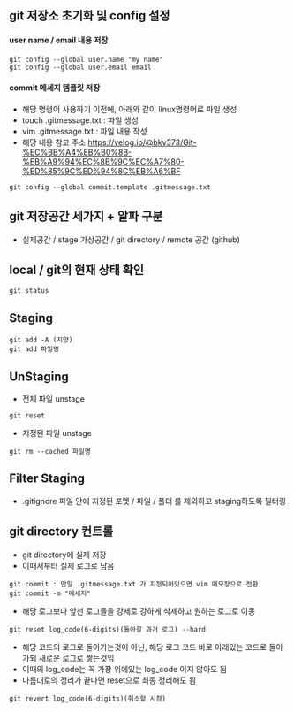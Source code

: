 ## git 저장소 초기화 및 config 설정

#### user name / email 내용 저장
```
git config --global user.name "my name"
git config --global user.email email
```

#### commit 메세지 템플릿 저장
- 해당 명령어 사용하기 이전에, 아래와 같이 linux명령어로 파일 생성
- touch .gitmessage.txt : 파일 생성
- vim .gitmessage.txt : 파일 내용 작성
- 해당 내용 참고 주소 <https://velog.io/@bky373/Git-%EC%BB%A4%EB%B0%8B-%EB%A9%94%EC%8B%9C%EC%A7%80-%ED%85%9C%ED%94%8C%EB%A6%BF>
```
git config --global commit.template .gitmessage.txt
```


## git 저장공간 세가지 + 알파 구분
- 실제공간 / stage 가상공간 / git directory / remote 공간 (github)


## local / git의 현재 상태 확인
```
git status
```


##  Staging
```
git add -A (지양)
git add 파일명
```




## UnStaging
- 전체 파일 unstage
```
git reset
```

- 지정된 파일 unstage
```
git rm --cached 파일명
```



## Filter Staging
- .gitignore 파일 안에 지정된 포멧 / 파일 / 폴더 를 제외하고 staging하도록 필터링



## git directory 컨트롤
- git directory에 실제 저장
- 이때서부터 실제 로그로 남음
```
git commit : 만일 .gitmessage.txt 가 지정되어있으면 vim 메모장으로 전환
git commit -m "메세지"
```


- 해당 로그보다 앞선 로그들을 강제로 강하게 삭제하고 원하는 로그로 이동
```
git reset log_code(6-digits)(돌아갈 과거 로그) --hard
```


- 해당 코드의 로그로 돌아가는것이 아닌, 해당 로그 코드 바로 아래있는 코드로 돌아가되 새로운 로그로 쌓는것임
- 이때의 log_code는 꼭 가장 위에있는 log_code 이지 않아도 됨
- 나름대로의 정리가 끝나면 reset으로 최종 정리해도 됨
```
git revert log_code(6-digits)(취소할 시점)
```
